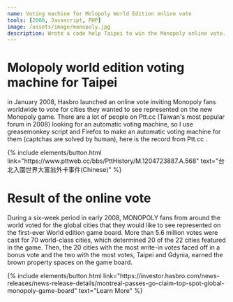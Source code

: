```yaml
---
name: Voting machine for Molopoly World Edition online vote
tools: [2008, Javascript, PHP]
image: /assets/image/monopoly.jpg
description: Wrote a code help Taipei to win the Monopoly online vote.
---
```


# Molopoly world edition voting machine for Taipei 

in January 2008, Hasbro launched an online vote inviting Monopoly fans worldwide to vote for cities they wanted to see represented on the new Monopoly game. There are a lot of people on Ptt.cc (Taiwan's most popular forum in 2008) looking for an automatic voting machine, so I use greasemonkey script and Firefox to make an automatic voting machine for them (captchas are solved by human), here is the record from Ptt.cc .

<p class="text-center">
{% include elements/button.html link="https://www.pttweb.cc/bbs/PttHistory/M.1204723887.A.568" text="台北入圍世界大富翁外卡事件(Chinese)" %}
</p>

# Result of the online vote

During a six-week period in early 2008, MONOPOLY fans from around the world voted for the global cities that they would like to see represented on the first-ever World edition game board. More than 5.6 million votes were cast for 70 world-class cities, which determined 20 of the 22 cities featured in the game. Then, the 20 cities with the most write-in votes faced off in a bonus vote and the two with the most votes, Taipei and Gdynia, earned the brown property spaces on the game board.

<p class="text-center">
{% include elements/button.html link="https://investor.hasbro.com/news-releases/news-release-details/montreal-passes-go-claim-top-spot-global-monopoly-game-board" text="Learn More" %}
</p>